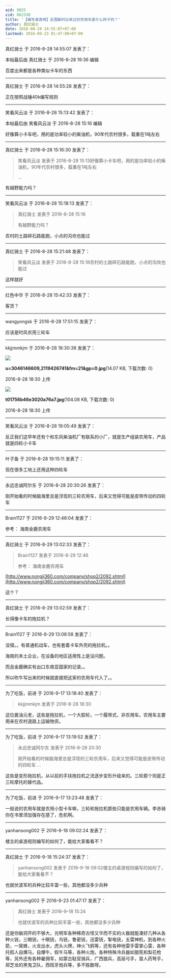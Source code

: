 ```yaml
---
aid: 9025
zid: 662330
title: '【编写桌游用】反围剿时出来过的农用车是什么样子的？'
author: 真红骑士
date: 2016-08-28 14:55:07+07:00
lastmod: 2016-09-23 01:47:00+07:00
---
```


真红骑士 于 2016-8-28 14:55:07 发表了：

本帖最后由 真红骑士 于 2016-8-28 19:36 编辑 

百度出来都是各种类似卡车的东西

---------

真红骑士 于 2016-8-28 14:55:28 发表了：

正在按照战锤40k编写规则

---------

笑看风云淡 于 2016-8-28 15:13:42 发表了：

本帖最后由 笑看风云淡 于 2016-8-28 15:16 编辑 

好像算小卡车吧，用的是功率较小的柴油机，90年代农村很多，载重在1吨左右

---------

真红骑士 于 2016-8-28 15:16:30 发表了：

> 笑看风云淡 发表于 2016-8-28 15:13好像算小卡车吧，用的是功率较小的柴油机，90年代农村很多，载重在1吨左右
> 
> ...



有越野能力吗？

---------

笑看风云淡 于 2016-8-28 15:18:13 发表了：

> 真红骑士 发表于 2016-8-28 15:16
> 
> 有越野能力吗？



农村的土路碎石路能跑，小点的沟坎也能过

---------

真红骑士 于 2016-8-28 15:21:48 发表了：

> 笑看风云淡 发表于 2016-8-28 15:18农村的土路碎石路能跑，小点的沟坎也能过



这样就好

---------

红色中华 于 2016-8-28 15:42:33 发表了：

客货？

---------

wangyongsk 于 2016-8-28 17:51:15 发表了：

应该是时风农用三轮车

---------

kkjjmmkjm 于 2016-8-28 18:30:38 发表了：

![](https://cdn.jsdelivr.net/gh/lzjluzijie/beichao@main/static/img/183025bbbywwk7bzxh8hem.jpg)



**u=3046146609,2119426741&amp;fm=21&amp;gp=0.jpg**(14.07 KB, 下载次数: 0)



2016-8-28 18:30 上传



![](https://cdn.jsdelivr.net/gh/lzjluzijie/beichao@main/static/img/183032s9xmaxa8rp19n9y1.jpg)



**t01756b46e3020a76a7.jpg**(104.08 KB, 下载次数: 0)



2016-8-28 18:30 上传

---------

笑看风云淡 于 2016-8-28 19:05:49 发表了：

反正我们这早年还有个和东风柴油机厂有联系的小厂，就是生产组装农用车，产品就是四轮小卡车

---------

叶子鱼 于 2016-8-28 19:15:11 发表了：

现在很多工地上还用这种四轮车

---------

永远忠诚阿尔东 于 2016-8-28 20:30:26 发表了：

刚开始看的时候脑海里总是浮现的三轮农用车，后来又觉得可能是皮带传动的四轮车

---------

Brain1127 于 2016-8-29 12:46:04 发表了：

参考： 海南金鹿农用车

---------

真红骑士 于 2016-8-29 13:02:33 发表了：

> Brain1127 发表于 2016-8-29 12:46
> 
> 参考： 海南金鹿农用车



[http://www.nongji360.com/company/shop2/2092.shtml](http://www.nongji360.com/company/shop2/2092.shtml)

这个？

---------

真红骑士 于 2016-8-29 13:02:59 发表了：

长得像卡车的拖拉机？

---------

Brain1127 于 2016-8-29 13:08:58 发表了：

没错。。有普通机动车，也有套着卡车外壳的拖拉机。。

海南的本土企业，在设备的地区适用性上是没问题。

而且金鹿确实有出口东南亚国家的记录。。

所以吹牛写出来的时候就直接把这家的农用车代入了。。

---------

为了吃饭，前进 于 2016-9-17 13:18:40 发表了：

> kkjjmmkjm 发表于 2016-8-28 18:30



这位酱油元老，这些是拖拉机，一个大胶轮，一个履带式，非农用车。农用车主要用来在农村道路上运输物资。

---------

为了吃饭，前进 于 2016-9-17 13:19:52 发表了：

> 永远忠诚阿尔东 发表于 2016-8-28 20:30
> 
> 刚开始看的时候脑海里总是浮现的三轮农用车，后来又觉得可能是皮带传动的四轮车 ...



这些是变形拖拉机，从以前的手扶拖拉机之流逐步变形升级来的。三轮那个则是正三轮摩托的替代品。

---------

为了吃饭，前进 于 2016-9-17 13:23:48 发表了：

一般说的农用车就是农用小型卡车嘛，三轮和拖拉机那些只能是农用车辆。李赤骑你在书里须加强存在感了，危机啊。

---------

yanhansong002 于 2016-9-18 09:02:24 发表了：

楼主的桌游规则编写的如何了，能给大家看看不？

---------

真红骑士 于 2016-9-18 15:24:37 发表了：

> yanhansong002 发表于 2016-9-18 09:02楼主的桌游规则编写的如何了，能给大家看看不？



也就伏波军的兵种比较丰富一些，其他都没多少兵种

---------

yanhansong002 于 2016-9-23 01:47:17 发表了：

> 真红骑士 发表于 2016-9-18 15:24
> 
> 也就伏波军的兵种比较丰富一些，其他都没多少兵种



还是你脑洞开的不够大，光明军各种稀奇古怪又华而不实的火器就能凑好几种从各种火铳，三眼铳，十眼铳，鸟铳，鲁密铳，迅雷铳，掣电铳，五雷神机，到各种火箭，一窝蜂，火龙出水，虎头火牌，神火飞鸦等，还有各种地雷手雷掌心雷，各种托假人自爆马，自爆牛，假牛马等，各种火炮，各种特殊冷兵器如狼筅和梨花枪等，另外还有各种雇佣军，如蒙古鞑官骑兵，广西狼兵，高丽弓手，苗人药弩手，郑芝龙的黑鬼卫队，西班牙炮兵等，多不胜数呀。

---------

